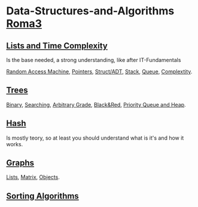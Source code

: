 # Data-Structures-and-Algorithms [Roma3](https://www.uniroma3.it)

## [Lists and Time Complexity](Lists/Lists.md)

Is the base needed, a strong understanding, like after IT-Fundamentals

[Random Access Machine](Lists/Lists.md#ram---random-access-machine), [Pointers](Lists/Lists.md#Pointers), [Struct/ADT](Lists/Lists.md#struct-or-adtabstract-data-type), [Stack](Lists/Lists.md#pile-or-stack-), [Queue](Lists/Lists.md#code-or-queue), [Complextity](Lists/Lists.md#complextity).

## [Trees](Trees/Trees.md)

[Binary](Trees/Trees.md#binary), [Searching](Trees/Trees.md#searching), [Arbitrary Grade](Trees/Trees.md#arbitrary-grade), [Black&Red](Trees/Trees.md#blackred), [Priority Queue and Heap](Trees/Trees.md#priority-queue-and-heap).

## [Hash](Hash/Hash.md)

Is mostly teory, so at least you should understand what is it's and how it works.

## [Graphs](Graphs/Graphs.md)

[Lists](Graphs/Graphs.md#gaph-lists), [Matrix](Graphs/Graphs.md#gaph-matrix), [Objects](Graphs/Graphs.md#gaph-objects).

## [Sorting Algorithms](SortingAlgorithms/SortingAlgorithms.md)
